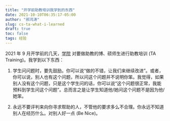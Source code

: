 ```yaml
---
title: "开学前助教培训我学到的东西"
date: 2021-10-10T06:35:17-05:00
author: "郝鸿涛"
slug: cs-ta-what-i-learned
draft: true
toc: false
tags: 经验
---
```

2021 年 9 月开学前的几天，[学院](https://cs.wisc.edu) 对要做助教的博、硕师生进行助教培训 (TA Training)。我学到以下东西：

1. 学生问问题时，要先鼓励。你可以说“做的不错，让我们来继续改进”。或者，你可以说，别人也有这个问题，所以问这个问题并不说明你笨。我觉得，如果别人没有这个问题，只是这个学生问的话，你可以说“这个问题很正常，我能预料到学生问这个问题”。总而言之是让学生知道他/她问这个问题不是因为他/她笨。

2. 永远不要评判来向你寻求帮助的人，不管他的要求多么不合理。你永远不知道别人在经历什么。对别人好一点 (Be Nice)。